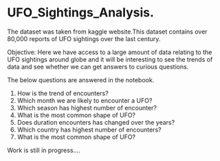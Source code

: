 # UFO_Sightings_Analysis.
The dataset was taken from kaggle website.This dataset contains over 80,000 reports of UFO sightings over the last century.

Objective:
Here we have access to a large amount of data relating to the UFO sightings around globe and it will be interesting to see the trends of data and see whether we can get answers to curious questions.

The below questions are answered in the notebook.

1. How is the trend of encounters?
2. Which month we are likely to encounter a UFO?
3. Which season has highest number of encounter?
4. What is the most common shape of UFO?
5. Does duration encounters has changed over the years?
6. Which country has highest number of encounters?
7. What is the most common shape of UFO?

Work is still in progress....

